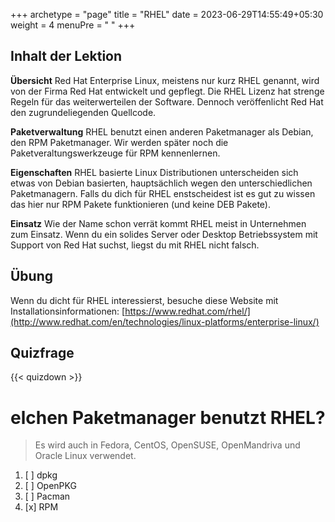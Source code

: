 +++
archetype = "page"
title = "RHEL"
date = 2023-06-29T14:55:49+05:30
weight = 4
menuPre = "<i class='fl-redhat'></i> "
+++

## Inhalt der Lektion

**Übersicht**
Red Hat Enterprise Linux, meistens nur kurz RHEL genannt, wird von der Firma Red Hat entwickelt und gepflegt. Die RHEL Lizenz hat strenge Regeln für das weiterwerteilen der Software. Dennoch veröffenlicht Red Hat den zugrundeliegenden Quellcode.

**Paketverwaltung**
RHEL benutzt einen anderen Paketmanager als Debian, den RPM Paketmanager. Wir werden später noch die Paketveraltungswerkzeuge für RPM kennenlernen.

**Eigenschaften**
RHEL basierte Linux Distributionen unterscheiden sich etwas von Debian basierten, hauptsächlich wegen den unterschiedlichen Paketmanagern. Falls du dich für RHEL enstscheidest ist es gut zu wissen das hier nur RPM Pakete funktionieren (und keine DEB Pakete).

**Einsatz**
Wie der Name schon verrät kommt RHEL meist in Unternehmen zum Einsatz. Wenn du ein solides Server oder Desktop Betriebssystem mit Support von Red Hat suchst, liegst du mit RHEL nicht falsch.

## Übung

Wenn du dicht für RHEL interessierst, besuche diese Website mit Installationsinformationen: [https://www.redhat.com/rhel/](http://www.redhat.com/en/technologies/linux-platforms/enterprise-linux/)

## Quizfrage

{{< quizdown >}}

# elchen Paketmanager benutzt RHEL?

> Es wird auch in Fedora, CentOS, OpenSUSE, OpenMandriva und Oracle Linux verwendet.

1. [ ] dpkg
1. [ ] OpenPKG
1. [ ] Pacman
1. [x] RPM